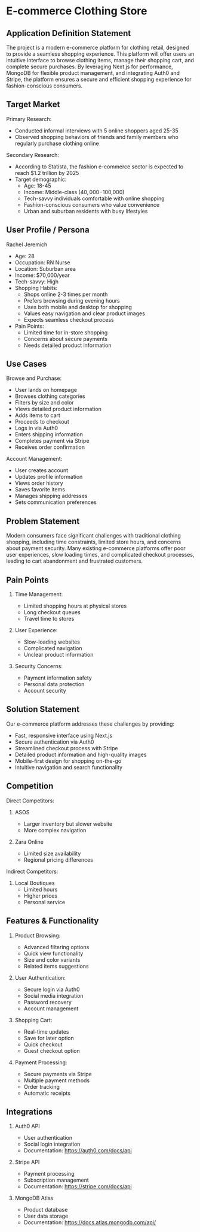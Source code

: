 # E-commerce Clothing Store

## Application Definition Statement

The project is a modern e-commerce platform for clothing retail, designed to provide a seamless shopping experience. This platform will offer users an intuitive interface to browse clothing items, manage their shopping cart, and complete secure purchases. By leveraging Next.js for performance, MongoDB for flexible product management, and integrating Auth0 and Stripe, the platform ensures a secure and efficient shopping experience for fashion-conscious consumers.

## Target Market

Primary Research:

- Conducted informal interviews with 5 online shoppers aged 25-35
- Observed shopping behaviors of friends and family members who regularly purchase clothing online

Secondary Research:

- According to Statista, the fashion e-commerce sector is expected to reach $1.2 trillion by 2025
- Target demographic:
  - Age: 18-45
  - Income: Middle-class ($40,000-$100,000)
  - Tech-savvy individuals comfortable with online shopping
  - Fashion-conscious consumers who value convenience
  - Urban and suburban residents with busy lifestyles

## User Profile / Persona

Rachel Jeremich

- Age: 28
- Occupation: RN Nurse
- Location: Suburban area
- Income: $70,000/year
- Tech-savvy: High
- Shopping Habits:
  - Shops online 2-3 times per month
  - Prefers browsing during evening hours
  - Uses both mobile and desktop for shopping
  - Values easy navigation and clear product images
  - Expects seamless checkout process
- Pain Points:
  - Limited time for in-store shopping
  - Concerns about secure payments
  - Needs detailed product information

## Use Cases

Browse and Purchase:

- User lands on homepage
- Browses clothing categories
- Filters by size and color
- Views detailed product information
- Adds items to cart
- Proceeds to checkout
- Logs in via Auth0
- Enters shipping information
- Completes payment via Stripe
- Receives order confirmation

Account Management:

- User creates account
- Updates profile information
- Views order history
- Saves favorite items
- Manages shipping addresses
- Sets communication preferences

## Problem Statement

Modern consumers face significant challenges with traditional clothing shopping, including time constraints, limited store hours, and concerns about payment security. Many existing e-commerce platforms offer poor user experiences, slow loading times, and complicated checkout processes, leading to cart abandonment and frustrated customers.

## Pain Points

1. Time Management:

   - Limited shopping hours at physical stores
   - Long checkout queues
   - Travel time to stores

2. User Experience:

   - Slow-loading websites
   - Complicated navigation
   - Unclear product information

3. Security Concerns:
   - Payment information safety
   - Personal data protection
   - Account security

## Solution Statement

Our e-commerce platform addresses these challenges by providing:

- Fast, responsive interface using Next.js
- Secure authentication via Auth0
- Streamlined checkout process with Stripe
- Detailed product information and high-quality images
- Mobile-first design for shopping on-the-go
- Intuitive navigation and search functionality

## Competition

Direct Competitors:

1. ASOS

   - Larger inventory but slower website
   - More complex navigation

2. Zara Online
   - Limited size availability
   - Regional pricing differences

Indirect Competitors:

1. Local Boutiques
   - Limited hours
   - Higher prices
   - Personal service

## Features & Functionality

1. Product Browsing:

   - Advanced filtering options
   - Quick view functionality
   - Size and color variants
   - Related items suggestions

2. User Authentication:

   - Secure login via Auth0
   - Social media integration
   - Password recovery
   - Account management

3. Shopping Cart:

   - Real-time updates
   - Save for later option
   - Quick checkout
   - Guest checkout option

4. Payment Processing:
   - Secure payments via Stripe
   - Multiple payment methods
   - Order tracking
   - Automatic receipts

## Integrations

1. Auth0 API

   - User authentication
   - Social login integration
   - Documentation: https://auth0.com/docs/api

2. Stripe API

   - Payment processing
   - Subscription management
   - Documentation: https://stripe.com/docs/api

3. MongoDB Atlas
   - Product database
   - User data storage
   - Documentation: https://docs.atlas.mongodb.com/api/
